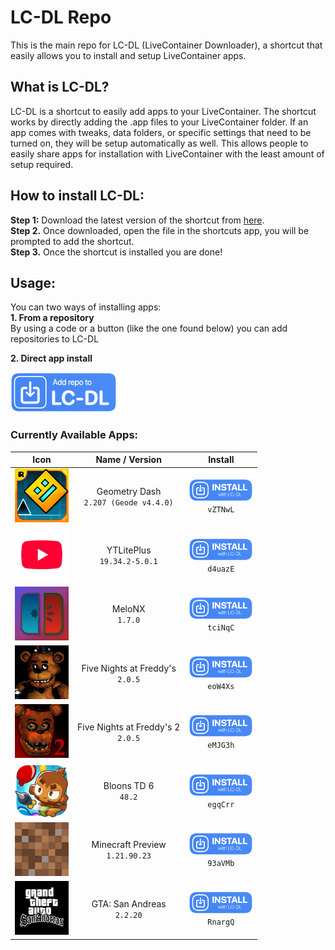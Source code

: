 # LC-DL Repo
This is the main repo for LC-DL (LiveContainer Downloader), a shortcut that easily allows you to install and setup LiveContainer apps.

## What is LC-DL?
LC-DL is a shortcut to easily add apps to your LiveContainer. The shortcut works by directly adding the .app files to your LiveContainer folder. If an app comes with tweaks, data folders, or specific settings that need to be turned on, they will be setup automatically as well. This allows people to easily share apps for installation with LiveContainer with the least amount of setup required.

## How to install LC-DL:
**Step 1:** Download the latest version of the shortcut from [here](https://github.com/sinceohsix/lcdl-repo/releases/tag/Shortcut).  
**Step 2.** Once downloaded, open the file in the shortcuts app, you will be prompted to add the shortcut.  
**Step 3.** Once the shortcut is installed you are done!

## Usage:
You can two ways of installing apps:  
**1. From a repository**  
By using a code or a button (like the one found below) you can add repositories to LC-DL

**2. Direct app install**



[<img src="assets/repo.png" width="170" height="64">](https://www.google.com)


### Currently Available Apps:
|                           **Icon**                           |            **Name / Version**           |                                     **Install**                                    |
|:------------------------------------------------------------:|:---------------------------------------:|:----------------------------------------------------------------------------------:|
|   <img src="icons/com.robtop.geometryjump.png" width="86">   | Geometry Dash<br>`2.207 (Geode v4.4.0)` | [<img src="assets/app.png" width="103">](https://tinyurl.com/yevjjr3j)<br>`vZTNwL` |
|    <img src="icons/com.google.ios.youtube.png" width="86">   |      YTLitePlus<br>`19.34.2-5.0.1`      | [<img src="assets/app.png" width="103">](https://tinyurl.com/mv7s8u8p)<br>`d4uazE` |
|     <img src="icons/com.stossy11.MeloNX.png" width="86">     |            MeloNX<br>`1.7.0`            | [<img src="assets/app.png" width="103">](https://tinyurl.com/ytcp2bax)<br>`tciNqC` |
|  <img src="icons/com.scottgames.fivenights.png" width="86">  |    Five Nights at Freddy's<br>`2.0.5`   | [<img src="assets/app.png" width="103">](https://tinyurl.com/3dzfmmef)<br>`eoW4Xs` |
|     <img src="icons/com.scottgames.fnaf2.png" width="86">    |   Five Nights at Freddy's 2<br>`2.0.5`  | [<img src="assets/app.png" width="103">](https://tinyurl.com/5nhhuwhf)<br>`eMJG3h` |
|   <img src="icons/com.ninjakiwi.bloonstd6.png" width="86">   |          Bloons TD 6<br>`48.2`          | [<img src="assets/app.png" width="103">](https://tinyurl.com/4s97amuy)<br>`egqCrr` |
| <img src="icons/com.mojang.minecraftpreview.png" width="86"> |    Minecraft Preview<br>`1.21.90.23`    | [<img src="assets/app.png" width="103">](https://tinyurl.com/y844ue6e)<br>`93aVMb` |
|   <img src="icons/com.rockstargames.gta3sa.png" width="86">  |       GTA: San Andreas<br>`2.2.20`      | [<img src="assets/app.png" width="103">](https://tinyurl.com/3ysjevf5)<br>`RnargQ` |
